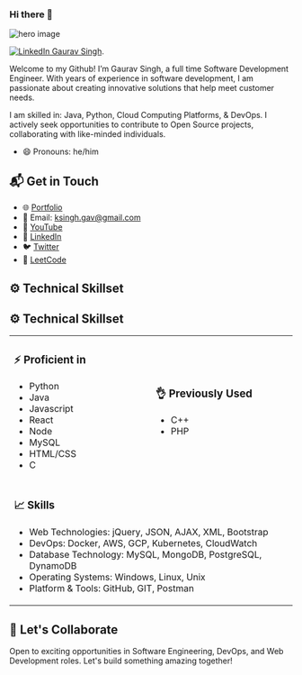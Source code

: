### Hi there 👋


![hero image](https://github.com/gavksingh/gavksingh/assets/103016722/7a23403e-20f2-4b3d-aa96-8ec463f02fdc)


[![LinkedIn Gaurav Singh](https://img.shields.io/badge/gavksingh-linkedin-yellow?style=for-the-badge)](https://www.linkedin.com/in/gavksingh).

Welcome to my Github! I’m Gaurav Singh, a full time Software Development Engineer. With years of experience in software development, I am passionate about creating innovative solutions that help meet customer needs.

I am skilled in: Java, Python, Cloud Computing Platforms, & DevOps. I actively seek opportunities to contribute to Open Source projects, collaborating with like-minded individuals.

- 😄 Pronouns: he/him

## 📬 Get in Touch

- 🌐 [Portfolio](https://gavksingh.github.io/My_Portfolio/)
- 📧 Email: ksingh.gav@gmail.com
- 🎥 [YouTube](https://www.youtube.com/@workcodeandgaurav/)
- 💼 [LinkedIn](https://www.linkedin.com/in/gavksingh/)
- 🐦 [Twitter](https://twitter.com/gaurav_ksingh4)
- 🧠 [LeetCode](https://leetcode.com/KsinghGaurav/)



## ⚙️ Technical Skillset

<!-- new code -->
## ⚙️ Technical Skillset

<table>
    <tr>
        <td width="50%">
            <h3>⚡ Proficient in</h3>
            <ul>
                <li>Python</li>
                <li>Java</li>
                <li>Javascript</li>
                <li>React</li>
                <li>Node</li>
                <li>MySQL</li>
                <li>HTML/CSS</li>
                <li>C</li>
            </ul>
        </td>
        <td width="50%">
            <h3>👌 Previously Used</h3>
            <ul>
                <li>C++</li>
                <li>PHP</li>
            </ul>
        </td>
    </tr>
    <tr>
        <td colspan="5">
            <h3>📈 Skills</h3>
            <ul>
                <li>Web Technologies: jQuery, JSON, AJAX, XML, Bootstrap</li>
                <li>DevOps: Docker, AWS, GCP, Kubernetes, CloudWatch</li>
                <li>Database Technology: MySQL, MongoDB, PostgreSQL, DynamoDB</li>
                <li>Operating Systems: Windows, Linux, Unix</li>
                <li>Platform & Tools: GitHub, GIT, Postman</li>
            </ul>
        </td>
    </tr>
</table>

## 🌟 Let's Collaborate

Open to exciting opportunities in Software Engineering, DevOps, and Web Development roles. Let's build something amazing together!
